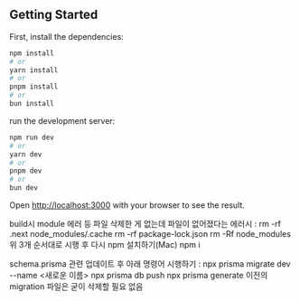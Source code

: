 ## Getting Started

First, install the dependencies:

```bash
npm install
# or
yarn install
# or
pnpm install
# or
bun install
```

run the development server:

```bash
npm run dev
# or
yarn dev
# or
pnpm dev
# or
bun dev
```

Open [http://localhost:3000](http://localhost:3000) with your browser to see the result.

build시 module 에러 등 파일 삭제한 게 없는데 파일이 없어졌다는 에러시 :
rm -rf .next node_modules/.cache
rm -rf package-lock.json
rm -Rf node_modules
위 3개 순서대로 시행 후 다시 npm 설치하기(Mac)
npm i

schema.prisma 관련 업데이트 후 아래 명령어 시행하기 :
npx prisma migrate dev --name <새로운 이름>
npx prisma db push
npx prisma generate
이전의 migration 파일은 굳이 삭제할 필요 없음

